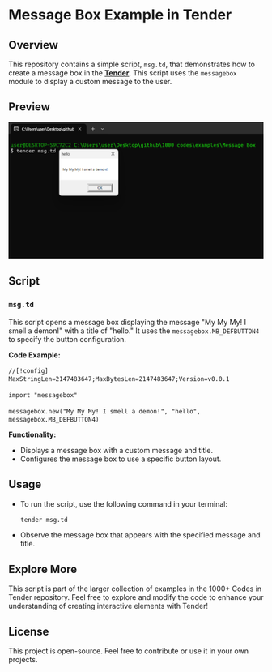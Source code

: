 # Message Box Example in Tender

## Overview

This repository contains a simple script, `msg.td`, that demonstrates how to create a message box in the [**Tender**](https://github.com/2dprototype/tender). This script uses the `messagebox` module to display a custom message to the user.

## Preview

![preview](./preview.png)

## Script

### `msg.td`

This script opens a message box displaying the message "My My My! I smell a demon!" with a title of "hello." It uses the `messagebox.MB_DEFBUTTON4` to specify the button configuration.

**Code Example:**
```tender
//[!config] MaxStringLen=2147483647;MaxBytesLen=2147483647;Version=v0.0.1

import "messagebox"

messagebox.new("My My My! I smell a demon!", "hello", messagebox.MB_DEFBUTTON4)
```

**Functionality:**
- Displays a message box with a custom message and title.
- Configures the message box to use a specific button layout.

## Usage

- To run the script, use the following command in your terminal:
    ```bash
    tender msg.td
    ```
- Observe the message box that appears with the specified message and title.

## Explore More

This script is part of the larger collection of examples in the 1000+ Codes in Tender repository. Feel free to explore and modify the code to enhance your understanding of creating interactive elements with Tender!

## License

This project is open-source. Feel free to contribute or use it in your own projects.
